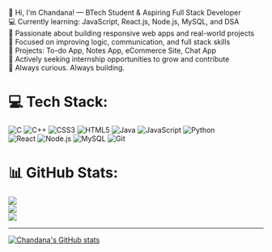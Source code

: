 👋 Hi, I'm Chandana!
— BTech Student & Aspiring Full Stack Developer  <br/>
💻 Currently learning: JavaScript, React.js, Node.js, MySQL, and DSA   <br/>
🚀 Passionate about building responsive web apps and real-world projects   <br/>
🧠 Focused on improving logic, communication, and full stack skills   <br/>
📌 Projects: To-do App, Notes App, eCommerce Site, Chat App   <br/>
🎯 Actively seeking internship opportunities to grow and contribute  <br/> 
🌱 Always curious. Always building. <br/>

# 💻 Tech Stack:
![C](https://img.shields.io/badge/c-%2300599C.svg?style=for-the-badge&logo=c&logoColor=white) ![C++](https://img.shields.io/badge/c++-%2300599C.svg?style=for-the-badge&logo=c%2B%2B&logoColor=white) ![CSS3](https://img.shields.io/badge/css3-%231572B6.svg?style=for-the-badge&logo=css3&logoColor=white) ![HTML5](https://img.shields.io/badge/html5-%23E34F26.svg?style=for-the-badge&logo=html5&logoColor=white) ![Java](https://img.shields.io/badge/java-%23ED8B00.svg?style=for-the-badge&logo=openjdk&logoColor=white) ![JavaScript](https://img.shields.io/badge/javascript-%23323330.svg?style=for-the-badge&logo=javascript&logoColor=%23F7DF1E) ![Python](https://img.shields.io/badge/python-3670A0?style=for-the-badge&logo=python&logoColor=ffdd54)<br/>
![React](https://img.shields.io/badge/React-20232A?style=for-the-badge&logo=react&logoColor=61DAFB)
![Node.js](https://img.shields.io/badge/Node.js-339933?style=for-the-badge&logo=nodedotjs&logoColor=white)
![MySQL](https://img.shields.io/badge/MySQL-00758F?style=for-the-badge&logo=mysql&logoColor=white)
![Git](https://img.shields.io/badge/Git-F05032?style=for-the-badge&logo=git&logoColor=white)
# 📊 GitHub Stats:
![](https://github-readme-stats.vercel.app/api?username=chandana2556&theme=dark&hide_border=false&include_all_commits=false&count_private=false)<br/>
![](https://nirzak-streak-stats.vercel.app/?user=chandana2556&theme=dark&hide_border=false)<br/>
![](https://github-readme-stats.vercel.app/api/top-langs/?username=chandana2556&theme=dark&hide_border=false&include_all_commits=false&count_private=false&layout=compact)

---

<!-- Proudly created with GPRM ( https://gprm.itsvg.in ) -->
[![Chandana's GitHub stats](https://github-readme-stats.vercel.app/api?username=Chandana)](https://github.com/chandana2556/github-readme-stats)


